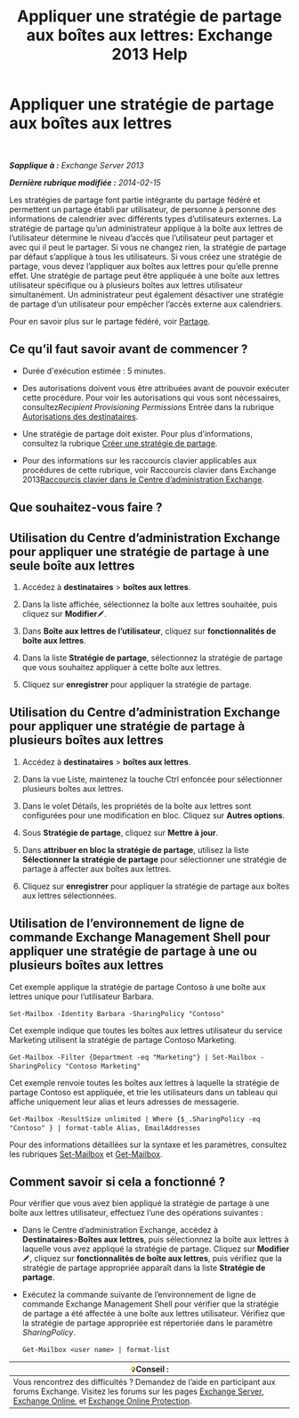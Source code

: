 ﻿---
title: 'Appliquer une stratégie de partage aux boîtes aux lettres: Exchange 2013 Help'
TOCTitle: Appliquer une stratégie de partage aux boîtes aux lettres
ms:assetid: dd4cc765-8469-4176-bb6e-d5b0f5235927
ms:mtpsurl: https://technet.microsoft.com/fr-fr/library/JJ657501(v=EXCHG.150)
ms:contentKeyID: 50479348
ms.date: 04/24/2018
mtps_version: v=EXCHG.150
ms.translationtype: HT
---

# Appliquer une stratégie de partage aux boîtes aux lettres

 

_**Sapplique à :** Exchange Server 2013_

_**Dernière rubrique modifiée :** 2014-02-15_

Les stratégies de partage font partie intégrante du partage fédéré et permettent un partage établi par utilisateur, de personne à personne des informations de calendrier avec différents types d’utilisateurs externes. La stratégie de partage qu’un administrateur applique à la boîte aux lettres de l’utilisateur détermine le niveau d’accès que l’utilisateur peut partager et avec qui il peut le partager. Si vous ne changez rien, la stratégie de partage par défaut s’applique à tous les utilisateurs. Si vous créez une stratégie de partage, vous devez l’appliquer aux boîtes aux lettres pour qu’elle prenne effet. Une stratégie de partage peut être appliquée à une boîte aux lettres utilisateur spécifique ou à plusieurs boîtes aux lettres utilisateur simultanément. Un administrateur peut également désactiver une stratégie de partage d’un utilisateur pour empêcher l’accès externe aux calendriers.

Pour en savoir plus sur le partage fédéré, voir [Partage](sharing-exchange-2013-help.md).

## Ce qu’il faut savoir avant de commencer ?

  - Durée d'exécution estimée : 5 minutes.

  - Des autorisations doivent vous être attribuées avant de pouvoir exécuter cette procédure. Pour voir les autorisations qui vous sont nécessaires, consultez*Recipient Provisioning Permissions* Entrée dans la rubrique [Autorisations des destinataires](recipients-permissions-exchange-2013-help.md).

  - Une stratégie de partage doit exister. Pour plus d’informations, consultez la rubrique [Créer une stratégie de partage](create-a-sharing-policy-exchange-2013-help.md).

  - Pour des informations sur les raccourcis clavier applicables aux procédures de cette rubrique, voir Raccourcis clavier dans Exchange 2013[Raccourcis clavier dans le Centre d’administration Exchange](keyboard-shortcuts-in-the-exchange-admin-center-exchange-online-protection-help.md).

## Que souhaitez-vous faire ?

## Utilisation du Centre d’administration Exchange pour appliquer une stratégie de partage à une seule boîte aux lettres

1.  Accédez à **destinataires** \> **boîtes aux lettres**.

2.  Dans la liste affichée, sélectionnez la boîte aux lettres souhaitée, puis cliquez sur **Modifier**![Icône Modifier](images/Bb124582.6f53ccb2-1f13-4c02-bea0-30690e6ea71d(EXCHG.150).gif "Icône Modifier").

3.  Dans **Boîte aux lettres de l’utilisateur**, cliquez sur **fonctionnalités de boîte aux lettres**.

4.  Dans la liste **Stratégie de partage**, sélectionnez la stratégie de partage que vous souhaitez appliquer à cette boîte aux lettres.

5.  Cliquez sur **enregistrer** pour appliquer la stratégie de partage.

## Utilisation du Centre d’administration Exchange pour appliquer une stratégie de partage à plusieurs boîtes aux lettres

1.  Accédez à **destinataires** \> **boîtes aux lettres**.

2.  Dans la vue Liste, maintenez la touche Ctrl enfoncée pour sélectionner plusieurs boîtes aux lettres.

3.  Dans le volet Détails, les propriétés de la boîte aux lettres sont configurées pour une modification en bloc. Cliquez sur **Autres options**.

4.  Sous **Stratégie de partage**, cliquez sur **Mettre à jour**.

5.  Dans **attribuer en bloc la stratégie de partage**, utilisez la liste **Sélectionner la stratégie de partage** pour sélectionner une stratégie de partage à affecter aux boîtes aux lettres.

6.  Cliquez sur **enregistrer** pour appliquer la stratégie de partage aux boîtes aux lettres sélectionnées.

## Utilisation de l’environnement de ligne de commande Exchange Management Shell pour appliquer une stratégie de partage à une ou plusieurs boîtes aux lettres

Cet exemple applique la stratégie de partage Contoso à une boîte aux lettres unique pour l’utilisateur Barbara.

    Set-Mailbox -Identity Barbara -SharingPolicy "Contoso"

Cet exemple indique que toutes les boîtes aux lettres utilisateur du service Marketing utilisent la stratégie de partage Contoso Marketing.

    Get-Mailbox -Filter {Department -eq "Marketing"} | Set-Mailbox -SharingPolicy "Contoso Marketing"

Cet exemple renvoie toutes les boîtes aux lettres à laquelle la stratégie de partage Contoso est appliquée, et trie les utilisateurs dans un tableau qui affiche uniquement leur alias et leurs adresses de messagerie.

    Get-Mailbox -ResultSize unlimited | Where {$_.SharingPolicy -eq "Contoso" } | format-table Alias, EmailAddresses

Pour des informations détaillées sur la syntaxe et les paramètres, consultez les rubriques [Set-Mailbox](https://technet.microsoft.com/fr-fr/library/bb123981\(v=exchg.150\)) et [Get-Mailbox](https://technet.microsoft.com/fr-fr/library/bb123685\(v=exchg.150\)).

## Comment savoir si cela a fonctionné ?

Pour vérifier que vous avez bien appliqué la stratégie de partage à une boîte aux lettres utilisateur, effectuez l’une des opérations suivantes :

  - Dans le Centre d’administration Exchange, accédez à **Destinataires**\>**Boîtes aux lettres**, puis sélectionnez la boîte aux lettres à laquelle vous avez appliqué la stratégie de partage. Cliquez sur **Modifier**![Icône Modifier](images/Bb124582.6f53ccb2-1f13-4c02-bea0-30690e6ea71d(EXCHG.150).gif "Icône Modifier"), cliquez sur **fonctionnalités de boîte aux lettres**, puis vérifiez que la stratégie de partage appropriée apparaît dans la liste **Stratégie de partage**.

  - Exécutez la commande suivante de l’environnement de ligne de commande Exchange Management Shell pour vérifier que la stratégie de partage a été affectée à une boîte aux lettres utilisateur. Vérifiez que la stratégie de partage appropriée est répertoriée dans le paramètre *SharingPolicy*.
    
        Get-Mailbox <user name> | format-list

<table>
<thead>
<tr class="header">
<th><img src="images/Bb125224.tip(EXCHG.150).gif" title="Conseil" alt="Conseil" />Conseil :</th>
</tr>
</thead>
<tbody>
<tr class="odd">
<td>Vous rencontrez des difficultés ? Demandez de l’aide en participant aux forums Exchange. Visitez les forums sur les pages <a href="https://go.microsoft.com/fwlink/p/?linkid=60612">Exchange Server</a>, <a href="https://go.microsoft.com/fwlink/p/?linkid=267542">Exchange Online</a>, et <a href="https://go.microsoft.com/fwlink/p/?linkid=285351">Exchange Online Protection</a>.</td>
</tr>
</tbody>
</table>

